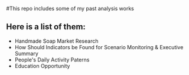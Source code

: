 #This repo includes some of my past analysis works

## Here is a list of them:

- Handmade Soap Market Research
- How Should Indicators be Found for Scenario Monitoring & Executive Summary
- People's Daily Activity Paterns
- Education Opportunity